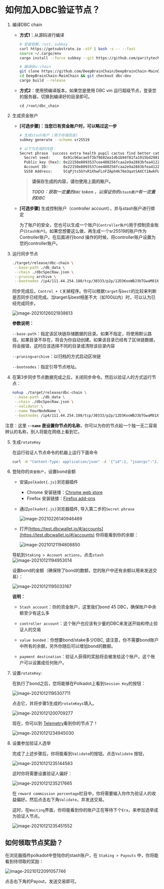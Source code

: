 # 如何加入DBC验证节点？

1. 编译DBC chain

   + **方式1**：从源码进行编译

     ```bash
     # 安装依赖，rust，subkey
     curl https://getsubstrate.io -sSf | bash -s -- --fast
     source ~/.cargo/env
     cargo install --force subkey --git https://github.com/paritytech/substrate --version 2.0.0 --locked
     
     # 编译dbc-chain
     git clone https://github.com/DeepBrainChain/DeepBrainChain-MainChain.git
     cd DeepBrainChain-MainChain && git checkout dbc-dev
     cargo build --release
     ```

   + **方式2**：使用预编译版本。如果您是使用 DBC vm 运行超级节点，登录您的服务器，切换到编译好的目录即可。

     ```
     cd /root/dbc_chain
     ```

2. 生成资金账户

   + **[可选步骤]：当您已有资金账户时，可以略过这一步**

     ```bash
     # 生成stash账户 (用于存储现金)
     subkey generate --scheme sr25519
     
     # 以下为生成的内容：
     Secret phrase `success extra health pupil cactus find better cat layer boss renew room` is account:
       Secret seed:      0x91c96acae5f3b79682ea1db1b94f81fa1915bd2981b345b9a90f8b64786d8ffe
       Public key (hex): 0x22150e8093537cee480256fcaa2e9a2883bfea41226ecbfd168c980f42f69135
       Account ID:       0x22150e8093537cee480256fcaa2e9a2883bfea41226ecbfd168c980f42f69135
       SS58 Address:     5CqPjts5GYvR1XhwFLnFZAph4k76m3qatSAXCt1AwkFUiM6B
     ```

     > **请保存生成的内容，请勿使用上面的账户。**
     >
     > ***TODO：获取一定量的`DBC` token ，以保证你的`stash账户`有一定量的DBC***

   + **[可选步骤]** 生成控制账户（controller account），并与stash账户进行绑定

     为了账户的安全，您也可以生成一个账户(`Controller账户`)用于控制资金账户(`Stash账户`)。如果您想要这么做，再生成一个sr25519的账户作为Controller账户。在后面进行bond 操作的时候，将controller账户设置为您的controller账户。

3. 运行同步节点

   ```bash
   ./target/release/dbc-chain \
   	--base-path ./db_data \
   	--chain ./dbcSpecRaw.json \
   	--pruning archive \
   	--bootnodes /ip4/111.44.254.180/tcp/30333/p2p/12D3KooWBJ3bTGwaM81X3yRT6ubUoeoSHWTyuKq5dGu5FXkFCWfK
   ```
   
   
   同步完成后，`Control + C`关掉程序。你可以根据`target`与`best`的比较来判断是否同步已经完成。当target与best相差不大（如100以内）时，可以认为已经完成同步。
   
   ![image-20210126021938613](join_dbc_testnet.assets/image-20210126021938613.png)
   
   **参数说明：**
   
   `--base-path`：指定该区块链存储数据的目录。如果不指定，将使用默认路径。如果目录不存在，将会为你自动创建。如果该目录已经有了区块链数据，将会报错，这时应该选择不同的目录或清除该目录内容
   
   `--pruning=archive`：以归档的方式启动区块链
   
   `--bootnodes`：指定引导节点地址。
   
4. 在第3步同步节点数据完成之后，关闭同步命令。然后以验证人的方式运行节点：

   ```bash
   nohup ./target/release/dbc-chain \
   	--base-path ./db_data \
   	--chain ./dbcSpecRaw.json \
   	--validator \
   	--name YourNodeName \
   	--bootnodes /ip4/111.44.254.180/tcp/30333/p2p/12D3KooWBJ3bTGwaM81X3yRT6ubUoeoSHWTyuKq5dGu5FXkFCWfK 1>dbc_node.log 2>&1 &
   ```


注意：这里 **`--name` 是设置你节点的名称**，你可以为你的节点起一个独一无二容易辨认的名称，别人将能在网络上看到它。

5. 生成`rotateKey`

   在运行验证人节点命令的机器上运行下面命令

   ```bash
   curl -H "Content-Type: application/json" -d '{"id":1, "jsonrpc":"2.0", "method": "author_rotateKeys", "params":[]}' http://localhost:9933
   ```

6. 登陆你的`资金账户`，设置bond金额

   + 安装`polkadot{.js}`浏览器插件
     + Chrome 安装链接：[Chrome web store](https://chrome.google.com/webstore/detail/polkadot{js}-extension/mopnmbcafieddcagagdcbnhejhlodfdd)
     + Firefox 安装链接：[Firefox add-ons](https://addons.mozilla.org/en-US/firefox/addon/polkadot-js-extension/)

   + 通过`polkadot{.js}`浏览器插件, 导入第二步的`Secret phrase`

     ![image-20210226140946469](join_dbc_testnet.assets/image-20210226140946469.png)

   + 打开[https://test.dbcwallet.io/#/accounts](https://test.dbcwallet.io/#/accounts)  你将能看到你的余额：

     ![image-20210121194808850](join_dbc_testnet.assets/image-20210121194808850.png)

   

   ​	导航到`Staking > Account actions`，点击`stash`	![image-20210121194953014](join_dbc_testnet.assets/image-20210121194953014.png)

   设置bond的金额（确保除了bond的数额，您的账户中还有余额以用来发送交易）：

   ![image-20210121195033167](join_dbc_testnet.assets/image-20210121195033167.png)

   **说明：**

   + `Stash account`：你的资金账户，这里我们bond 45 DBC，确保账户中余额至少有这么多

   + `controller account`：这个账户也应该有少量的DBC来发送开始和停止验证人的交易

   + `value bonded`：你想要bond/stake多少DBC, 请注意，你不需要bond账户中所有的余额，另外你随后可以增加bond的数额。

   + `payment destination`：验证人获得的奖励将会被发给这个账户。这个账户可以设置成任何账户。


7. 设置`rotateKey`:

   在执行了bond之后，您将能够在Polkadot上看到`Session Key`的按钮：

   ![image-20210121195307711](join_dbc_testnet.assets/image-20210121195307711.png)

   点击它，并将步骤5生成的`rotateKeys`填入。

   ![image-20210121200709277](join_dbc_testnet.assets/image-20210121200709277.png)

   现在，你可以到 [Telemetry]( https://telemetry.polkadot.io/#list/DBC%20Network)看到你的节点了！

   ![image-20210121234945030](join_dbc_testnet.assets/image-20210121234945030.png)

9. 设置参加验证人选举

   完成了上述步骤后，你将能看到`Validate`的按钮。点击`Validate` 按钮，
   
   ![image-20210121235144583](join_dbc_testnet.assets/image-20210121235144583.png)
   
   这时你将需要设置验证人偏好：
   
   ![image-20210121235217665](join_dbc_testnet.assets/image-20210121235217665.png)
   
   在 `reward commission percentage`栏目中，你将需要输入你作为验证人的收益偏好。然后点击右下角`Validate`，并发送交易。
   
   这时，在`Waiting`界面，你将能看到你的账户正在等待下个`Era`，来参加选举成为验证人节点。
   
   ![image-20210121235451552](join_dbc_testnet.assets/image-20210121235451552.png)
   
   

## 如何领取节点奖励？

在浏览器插件polkadot中登陆你的stash账户，在 `Staking > Payouts` 中，你将能看到待领取的奖励：

![image-20210122091057746](join_dbc_testnet.assets/image-20210122091057746.png)

点击右下角的Payout，发送交易即可。
